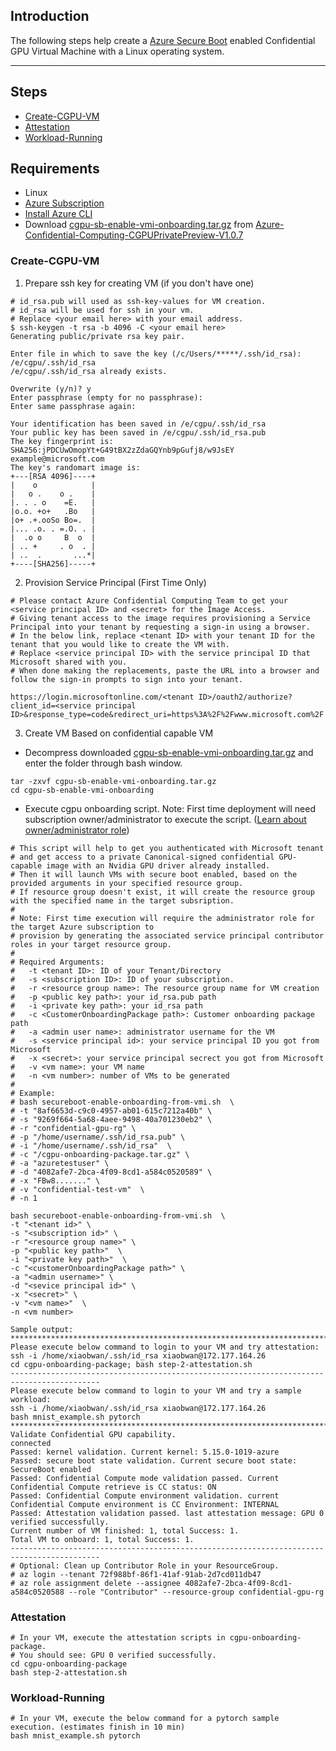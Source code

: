 ## Introduction

The following steps help create a [Azure Secure Boot](https://learn.microsoft.com/en-us/azure/virtual-machines/trusted-launch) enabled Confidential GPU Virtual Machine with a Linux operating system.

-----------------------------------------------


## Steps

- [Create-CGPU-VM](#Create-CGPU-VM)
- [Attestation](#Attestation)
- [Workload-Running](#Workload-Running)



## Requirements

- Linux
- [Azure Subscription](https://docs.microsoft.com/en-us/azure/cost-management-billing/manage/create-subscription)
- [Install Azure CLI](https://docs.microsoft.com/en-us/cli/azure/install-azure-cli)
- Download [cgpu-sb-enable-vmi-onboarding.tar.gz](https://github.com/Azure-Confidential-Computing/PrivatePreview/releases/download/V1.0.7/cgpu-sb-enable-vmi-onboarding.tar.gz) from [Azure-Confidential-Computing-CGPUPrivatePreview-V1.0.7](https://github.com/Azure-Confidential-Computing/PrivatePreview/releases/tag/V1.0.7)


### Create-CGPU-VM

1. Prepare ssh key for creating VM (if you don't have one)

```
# id_rsa.pub will used as ssh-key-values for VM creation.
# id_rsa will be used for ssh in your vm.
# Replace <your email here> with your email address.
$ ssh-keygen -t rsa -b 4096 -C <your email here>
Generating public/private rsa key pair.

Enter file in which to save the key (/c/Users/*****/.ssh/id_rsa): /e/cgpu/.ssh/id_rsa
/e/cgpu/.ssh/id_rsa already exists.

Overwrite (y/n)? y
Enter passphrase (empty for no passphrase):
Enter same passphrase again:

Your identification has been saved in /e/cgpu/.ssh/id_rsa
Your public key has been saved in /e/cgpu/.ssh/id_rsa.pub
The key fingerprint is:
SHA256:jPDCUwOmopYt+G49tBX2zZdaGQYnb9pGufj8/w9JsEY example@microsoft.com
The key's randomart image is:
+---[RSA 4096]----+
|    o            |
|   o .    o .    |
|. . . o    =E.   |
|o.o. +o+   .Bo   |
|o+ .+.ooSo Bo=.  |
|... .o. . =.O. . |
|  .o o     B  o  |
| .. +     . o  . |
| ..  .       ...*|
+----[SHA256]-----+
```

2. Provision Service Principal (First Time Only)


```
# Please contact Azure Confidential Computing Team to get your <service principal ID> and <secret> for the Image Access.
# Giving tenant access to the image requires provisioning a Service Principal into your tenant by requesting a sign-in using a browser. 
# In the below link, replace <tenant ID> with your tenant ID for the tenant that you would like to create the VM with. 
# Replace <service principal ID> with the service principal ID that Microsoft shared with you. 
# When done making the replacements, paste the URL into a browser and follow the sign-in prompts to sign into your tenant.

https://login.microsoftonline.com/<tenant ID>/oauth2/authorize?client_id=<service principal ID>&response_type=code&redirect_uri=https%3A%2F%2Fwww.microsoft.com%2F 
```

3. Create VM Based on confidential capable VM

- Decompress downloaded [cgpu-sb-enable-vmi-onboarding.tar.gz](https://github.com/Azure-Confidential-Computing/PrivatePreview/releases/download/V1.0.7/cgpu-sb-enable-vmi-onboarding.tar.gz) and enter the folder through bash window.
```
tar -zxvf cgpu-sb-enable-vmi-onboarding.tar.gz
cd cgpu-sb-enable-vmi-onboarding
```

- Execute cgpu onboarding script.
Note: First time deployment will need subscription owner/administrator to execute the script. ([Learn about owner/administrator role](https://learn.microsoft.com/en-us/azure/role-based-access-control/role-assignments-portal-subscription-admin))
```
# This script will help to get you authenticated with Microsoft tenant 
# and get access to a private Canonical-signed confidential GPU-capable image with an Nvidia GPU driver already installed.
# Then it will launch VMs with secure boot enabled, based on the provided arguments in your specified resource group.
# If resource group doesn't exist, it will create the resource group with the specified name in the target subsription.
#
# Note: First time execution will require the administrator role for the target Azure subscription to
# provision by generating the associated service principal contributor roles in your target resource group. 
#
# Required Arguments: 
#	-t <tenant ID>: ID of your Tenant/Directory
#	-s <subscription ID>: ID of your subscription.
#	-r <resource group name>: The resource group name for VM creation
#	-p <public key path>: your id_rsa.pub path 
#	-i <private key path>: your id_rsa path
#	-c <CustomerOnboardingPackage path>: Customer onboarding package path
#	-a <admin user name>: administrator username for the VM
#	-s <service principal id>: your service principal ID you got from Microsoft
#	-x <secret>: your service principal secrect you got from Microsoft
#	-v <vm name>: your VM name
#	-n <vm number>: number of VMs to be generated
#
# Example:
# bash secureboot-enable-onboarding-from-vmi.sh  \
# -t "8af6653d-c9c0-4957-ab01-615c7212a40b" \
# -s "9269f664-5a68-4aee-9498-40a701230eb2" \
# -r "confidential-gpu-rg" \
# -p "/home/username/.ssh/id_rsa.pub" \
# -i "/home/username/.ssh/id_rsa"  \
# -c "/cgpu-onboarding-package.tar.gz" \
# -a "azuretestuser" \
# -d "4082afe7-2bca-4f09-8cd1-a584c0520589" \
# -x "FBw8......." \
# -v "confidential-test-vm"  \
# -n 1

bash secureboot-enable-onboarding-from-vmi.sh  \
-t "<tenant id>" \
-s "<subscription id>" \
-r "<resource group name>" \
-p "<public key path>"  \
-i "<private key path>"  \
-c "<customerOnboardingPackage path>" \
-a "<admin username>" \
-d "<sevice principal id>" \
-x "<secret>" \
-v "<vm name>"  \
-n <vm number>

Sample output:
******************************************************************************************
Please execute below command to login to your VM and try attestation:
ssh -i /home/xiaobwan/.ssh/id_rsa xiaobwan@172.177.164.26
cd cgpu-onboarding-package; bash step-2-attestation.sh
------------------------------------------------------------------------------------------
Please execute below command to login to your VM and try a sample workload:
ssh -i /home/xiaobwan/.ssh/id_rsa xiaobwan@172.177.164.26
bash mnist_example.sh pytorch
******************************************************************************************
Validate Confidential GPU capability.
connected
Passed: kernel validation. Current kernel: 5.15.0-1019-azure
Passed: secure boot state validation. Current secure boot state: SecureBoot enabled
Passed: Confidential Compute mode validation passed. Current Confidential Compute retrieve is CC status: ON
Passed: Confidential Compute environment validation. current Confidential Compute environment is CC Environment: INTERNAL
Passed: Attestation validation passed. last attestation message: GPU 0 verified successfully.
Current number of VM finished: 1, total Success: 1.
Total VM to onboard: 1, total Success: 1.
------------------------------------------------------------------------------------------
# Optional: Clean up Contributor Role in your ResourceGroup.
# az login --tenant 72f988bf-86f1-41af-91ab-2d7cd011db47
# az role assignment delete --assignee 4082afe7-2bca-4f09-8cd1-a584c0520588 --role "Contributor" --resource-group confidential-gpu-rg
```

### Attestation

```
# In your VM, execute the attestation scripts in cgpu-onboarding-package.
# You should see: GPU 0 verified successfully.
cd cgpu-onboarding-package 
bash step-2-attestation.sh
```


### Workload-Running

```
# In your VM, execute the below command for a pytorch sample execution. (estimates finish in 10 min) 
bash mnist_example.sh pytorch

```



